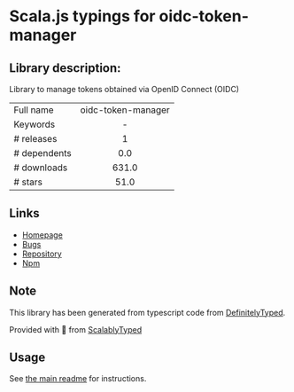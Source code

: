 
# Scala.js typings for oidc-token-manager


## Library description:
Library to manage tokens obtained via OpenID Connect (OIDC)

|                    |                 |
| ------------------ | :-------------: |
| Full name          | oidc-token-manager |
| Keywords           | - |
| # releases         | 1 |
| # dependents       | 0.0 |
| # downloads        | 631.0 |
| # stars            | 51.0 |

## Links
- [Homepage](https://github.com/IdentityModel/oidc-token-manager)
- [Bugs](https://github.com/IdentityModel/oidc-token-manager/issues)
- [Repository](https://github.com/IdentityModel/oidc-token-manager)
- [Npm](https://www.npmjs.com/package/oidc-token-manager)
    


## Note
This library has been generated from typescript code from [DefinitelyTyped](https://definitelytyped.org).

Provided with :purple_heart: from [ScalablyTyped](https://github.com/oyvindberg/ScalablyTyped)

## Usage
See [the main readme](../../readme.md) for instructions.



